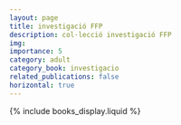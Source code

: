 ```yaml
---
layout: page
title: investigació FFP
description: col·lecció investigació FFP
img:
importance: 5
category: adult
category_book: investigacio
related_publications: false
horizontal: true
---
```


{% include books_display.liquid %}
